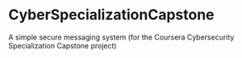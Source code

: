 # CyberSpecializationCapstone
A simple secure messaging system (for the Coursera Cybersecurity Specialization Capstone project)
